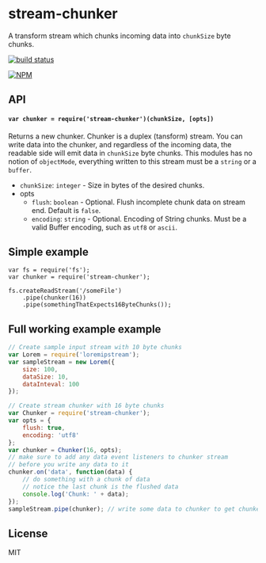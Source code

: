 # stream-chunker

A transform stream which chunks incoming data into `chunkSize` byte chunks.

[![build status](https://secure.travis-ci.org/klyngbaek/stream-chunker.png)](http://travis-ci.org/klyngbaek/stream-chunker)

[![NPM](https://nodei.co/npm/stream-chunker.png)](https://nodei.co/npm/stream-chunker/)

## API

#### `var chunker = require('stream-chunker')(chunkSize, [opts])`
Returns a new chunker. Chunker is a duplex (tansform) stream. You can write data into the
chunker, and regardless of the incoming data, the readable side will emit data
in `chunkSize` byte chunks. This modules has no notion of `objectMode`, everything
written to this stream must be a `string` or a `buffer`.

- `chunkSize`: `integer` - Size in bytes of the desired chunks.
- opts
  - `flush`: `boolean` - Optional. Flush incomplete chunk data on stream end. Default is `false`.
  - `encoding`: `string` - Optional. Encoding of String chunks. Must be a valid Buffer encoding, such as `utf8` or `ascii`.

## Simple example
```
var fs = require('fs');
var chunker = require('stream-chunker'); 

fs.createReadStream('/someFile')
  	.pipe(chunker(16))
  	.pipe(somethingThatExpects16ByteChunks());
```

## Full working example example
```javascript
// Create sample input stream with 10 byte chunks
var Lorem = require('loremipstream');
var sampleStream = new Lorem({
	size: 100,
	dataSize: 10,
	dataInteval: 100
});

// Create stream chunker with 16 byte chunks
var Chunker = require('stream-chunker');
var opts = {
	flush: true,
	encoding: 'utf8'
};
var chunker = Chunker(16, opts);
// make sure to add any data event listeners to chunker stream
// before you write any data to it
chunker.on('data', function(data) {
    // do something with a chunk of data
    // notice the last chunk is the flushed data
    console.log('Chunk: ' + data);
});
sampleStream.pipe(chunker); // write some data to chunker to get chunked

```

## License
MIT
